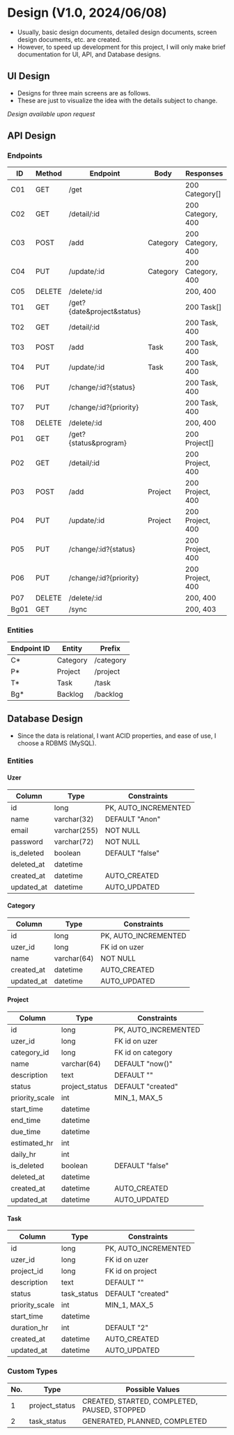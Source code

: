 # Design (V1.0, 2024/06/08)

- Usually, basic design documents, detailed design documents, screen design documents, etc. are created.
- However, to speed up development for this project, I will only make brief documentation for UI, API, and Database designs.

## UI Design
- Designs for three main screens are as follows.
- These are just to visualize the idea with the details subject to change.

*Design available upon request*

## API Design
### Endpoints
| ID | Method | Endpoint | Body | Responses |
| --- | --- | --- | --- | --- |
| C01 | GET | /get |  | 200 Category[] |
| C02 | GET | /detail/:id |  | 200 Category, 400 |
| C03 | POST | /add | Category | 200 Category, 400 |
| C04 | PUT | /update/:id | Category | 200 Category, 400 |
| C05 | DELETE | /delete/:id |  | 200, 400 |
| T01 | GET | /get?{date&project&status} |  | 200 Task[] |
| T02 | GET | /detail/:id |  | 200 Task, 400 |
| T03 | POST | /add | Task | 200 Task, 400 |
| T04 | PUT | /update/:id | Task | 200 Task, 400 |
| T06 | PUT | /change/:id?{status} |  | 200 Task, 400 |
| T07 | PUT | /change/:id?{priority} |  | 200 Task, 400 |
| T08 | DELETE | /delete/:id |  | 200, 400 |
| P01 | GET | /get?{status&program} |  | 200 Project[] |
| P02 | GET | /detail/:id |  | 200 Project, 400 |
| P03 | POST | /add | Project | 200 Project, 400 |
| P04 | PUT | /update/:id | Project | 200 Project, 400 |
| P05 | PUT | /change/:id?{status} |  | 200 Project, 400 |
| P06 | PUT | /change/:id?{priority} |  | 200 Project, 400 |
| P07 | DELETE | /delete/:id |  | 200, 400 |
| Bg01 | GET | /sync |  | 200, 403 |


### Entities
| Endpoint ID | Entity | Prefix |
| --- | --- | --- |
| C* | Category | /category |
| P* | Project | /project |
| T* | Task | /task |
| Bg* | Backlog | /backlog |

## Database Design
- Since the data is relational, I want ACID properties, and ease of use, I choose a RDBMS (MySQL).

### Entities

#### Uzer
| Column | Type | Constraints |
| --- | --- | --- |
| id | long | PK, AUTO_INCREMENTED |
| name | varchar(32) | DEFAULT "Anon" |
| email | varchar(255) | NOT NULL |
| password | varchar(72) | NOT NULL |
| is_deleted | boolean | DEFAULT "false" |
| deleted_at | datetime | |
| created_at | datetime | AUTO_CREATED |
| updated_at | datetime | AUTO_UPDATED |

#### Category
| Column | Type | Constraints |
| --- | --- | --- |
| id | long | PK, AUTO_INCREMENTED |
| uzer_id | long | FK id on uzer |
| name | varchar(64) | NOT NULL |
| created_at | datetime | AUTO_CREATED |
| updated_at | datetime | AUTO_UPDATED |

#### Project
| Column | Type | Constraints |
| --- | --- | --- |
| id | long | PK, AUTO_INCREMENTED |
| uzer_id | long | FK id on uzer |
| category_id | long | FK id on category |
| name | varchar(64) | DEFAULT "now()" |
| description | text | DEFAULT "" |
| status | project_status | DEFAULT "created" |
| priority_scale | int | MIN_1, MAX_5 |
| start_time | datetime | |
| end_time | datetime | |
| due_time | datetime | |
| estimated_hr | int | |
| daily_hr | int | |
| is_deleted | boolean | DEFAULT "false" |
| deleted_at | datetime | |
| created_at | datetime | AUTO_CREATED |
| updated_at | datetime | AUTO_UPDATED |

#### Task
| Column | Type | Constraints |
| --- | --- | --- |
| id | long | PK, AUTO_INCREMENTED |
| uzer_id | long | FK id on uzer |
| project_id | long | FK id on project |
| description | text | DEFAULT "" |
| status | task_status | DEFAULT "created" |
| priority_scale | int | MIN_1, MAX_5 |
| start_time | datetime | |
| duration_hr | int | DEFAULT "2" |
| created_at | datetime | AUTO_CREATED |
| updated_at | datetime | AUTO_UPDATED |

### Custom Types
| No. | Type | Possible Values |
| --- | --- | --- |
| 1 | project_status | CREATED, STARTED, COMPLETED, PAUSED, STOPPED |
| 2 | task_status | GENERATED, PLANNED, COMPLETED |